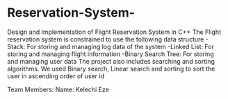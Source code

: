 # Reservation-System-
Design and Implementation of Flight Reservation System in C++
The Flight reservation system is constrained to use the following data structure
-Stack:  For storing and managing log data of the system
-Linked List: For storing and managing flight information
-Binary Search Tree:  For storing and managing user data
The project also includes searching and sorting algorithms. We used Binary search, Linear search and sorting to sort the user in ascending order of user id

Team Members:
Name: Kelechi Eze 

